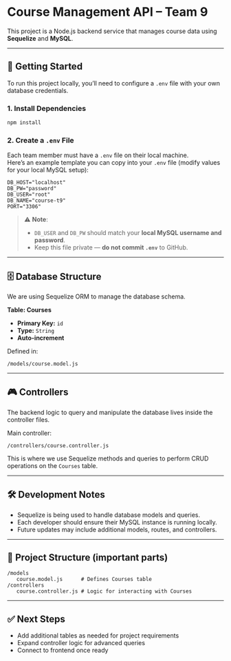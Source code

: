 # Course Management API – Team 9

This project is a Node.js backend service that manages course data using **Sequelize** and **MySQL**.  

---

## 🚀 Getting Started

To run this project locally, you’ll need to configure a `.env` file with your own database credentials.  

### 1. Install Dependencies
```bash
npm install
```

### 2. Create a `.env` File
Each team member must have a `.env` file on their local machine.  
Here’s an example template you can copy into your `.env` file (modify values for your local MySQL setup):

```env
DB_HOST="localhost"
DB_PW="password"
DB_USER="root"
DB_NAME="course-t9"
PORT="3306"
```

> ⚠️ **Note**:  
> - `DB_USER` and `DB_PW` should match your **local MySQL username and password**.  
> - Keep this file private — **do not commit `.env`** to GitHub.  

---

## 🗄️ Database Structure

We are using Sequelize ORM to manage the database schema.

**Table: Courses**
- **Primary Key:** `id`  
- **Type:** `String`  
- **Auto-increment**  

Defined in:  
```
/models/course.model.js
```

---

## 🎮 Controllers

The backend logic to query and manipulate the database lives inside the controller files.

Main controller:  
```
/controllers/course.controller.js
```

This is where we use Sequelize methods and queries to perform CRUD operations on the `Courses` table.

---

## 🛠️ Development Notes
- Sequelize is being used to handle database models and queries.  
- Each developer should ensure their MySQL instance is running locally.  
- Future updates may include additional models, routes, and controllers.  

---

## 📂 Project Structure (important parts)
```
/models
   course.model.js      # Defines Courses table
/controllers
   course.controller.js # Logic for interacting with Courses
```

---

## ✅ Next Steps
- Add additional tables as needed for project requirements  
- Expand controller logic for advanced queries  
- Connect to frontend once ready  
